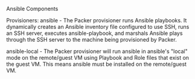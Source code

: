 Ansible Components

Provisioners:
ansible - The Packer provisioner runs Ansible playbooks. It dynamically creates an Ansible inventory file configured to use SSH, runs an SSH server, executes ansible-playbook, and marshals Ansible plays through the SSH server to the machine being provisioned by Packer.

ansible-local - The Packer provisioner will run ansible in ansible's "local" mode on the remote/guest VM using Playbook and Role files that exist on the guest VM. This means ansible must be installed on the remote/guest VM.
